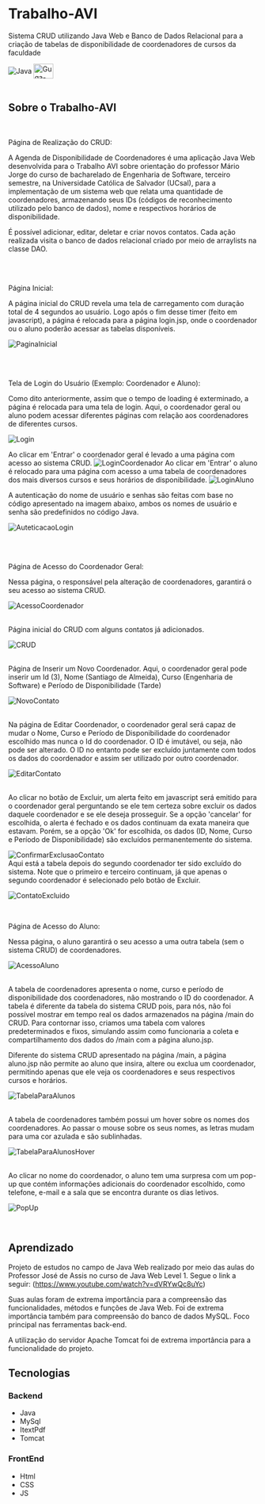 # Trabalho-AVI
Sistema CRUD utilizando Java Web e Banco de Dados Relacional para a criação de tabelas de disponibilidade de coordenadores de cursos da faculdade

<img align="center" alt="Java" src= "https://img.shields.io/badge/Java-ED8B00?style=for-the-badge&logo=openjdk&logoColor=white"/>
<img align="center" alt="Guga-JS" height="30" width="40" src="https://cdn.jsdelivr.net/gh/devicons/devicon/icons/javascript/javascript-original.svg" />
<br/> <br/>

## Sobre o Trabalho-AVI
<br/>

Página de Realização do CRUD:

A Agenda de Disponibilidade de Coordenadores é uma aplicação Java Web desenvolvida para o Trabalho AVI sobre orientação do professor Mário Jorge do curso de bacharelado de Engenharia de Software, terceiro semestre, na Universidade Católica de Salvador (UCsal), para a implementação de um sistema web que relata uma quantidade de coordenadores, armazenando seus IDs (códigos de reconhecimento utilizado pelo banco de dados), nome e respectivos horários de disponibilidade.

É possível adicionar, editar, deletar e criar novos contatos. Cada ação realizada visita o banco de dados relacional criado por meio de arraylists na classe DAO. 

<br/>


<br/>

Página Inicial: 

A página inicial do CRUD revela uma tela de carregamento com duração total de 4 segundos ao usuário. Logo após o fim desse timer (feito em javascript), a página é relocada para a página login.jsp, onde o coordenador ou o aluno poderão acessar as tabelas disponíveis.

![PaginaInicial](https://raw.githubusercontent.com/joaogstex/Trabalho-AVI/master/imagensAVI/loading.png)

<br/>
<br/>

Tela de Login do Usuário (Exemplo: Coordenador e Aluno): 

Como dito anteriormente, assim que o tempo de loading é exterminado, a página é relocada para uma tela de login. Aqui, o coordenador geral ou aluno podem acessar diferentes páginas com relação aos coordenadores de diferentes cursos.

![Login](https://raw.githubusercontent.com/joaogstex/Trabalho-AVI/master/imagensAVI/login.png)

Ao clicar em 'Entrar' o coordenador geral é levado a uma página com acesso ao sistema CRUD.
![LoginCoordenador](https://raw.githubusercontent.com/joaogstex/Trabalho-AVI/master/imagensAVI/loginCoordenador.png)
Ao clicar em 'Entrar' o aluno é relocado para uma página com acesso a uma tabela de coordenadores dos mais diversos cursos e seus horários de disponibilidade.
![LoginAluno](https://raw.githubusercontent.com/joaogstex/Trabalho-AVI/master/imagensAVI/loginAluno.png)

A autenticação do nome de usuário e senhas são feitas com base no código apresentado na imagem abaixo, ambos os nomes de usuário e senha são predefinidos no código Java.

![AuteticacaoLogin](https://raw.githubusercontent.com/joaogstex/Trabalho-AVI/master/imagensAVI/autenticacaoLogin.png)

<br/>
<br/>

Página de Acesso do Coordenador Geral: 

Nessa página, o responsável pela alteração de coordenadores, garantirá o seu acesso ao sistema CRUD. 

![AcessoCoordenador](https://raw.githubusercontent.com/joaogstex/Trabalho-AVI/master/imagensAVI/coordenadorHTML.png)

<br/>
Página inicial do CRUD com alguns contatos já adicionados.

![CRUD](https://raw.githubusercontent.com/joaogstex/Trabalho-AVI/master/imagensAVI/CRUD.png)

<br/>
Página de Inserir um Novo Coordenador. Aqui, o coordenador geral pode inserir um Id (3), Nome (Santiago de Almeida), Curso (Engenharia de Software) e Período de Disponibilidade (Tarde)

![NovoContato](https://raw.githubusercontent.com/joaogstex/Trabalho-AVI/master/imagensAVI/criarNovoContato.png)

<br/>
Na página de Editar Coordenador, o coordenador geral será capaz de mudar o Nome, Curso e Período de Disponibilidade do coordenador escolhido mas nunca o Id do coordenador. O ID é imutável, ou seja, não pode ser alterado. O ID no entanto pode ser excluído juntamente com todos os dados do coordenador e assim ser utilizado por outro coordenador. 

![EditarContato](https://raw.githubusercontent.com/joaogstex/Trabalho-AVI/master/imagensAVI/editarContato.png)

<br/>
Ao clicar no botão de Excluir, um alerta feito em javascript será emitido para o coordenador geral perguntando se ele tem certeza sobre excluir os dados daquele coordenador e se ele deseja prosseguir. Se a opção 'cancelar' for escolhida, o alerta é fechado e os dados continuam da exata maneira que estavam. Porém, se a opção 'Ok' for escolhida, os dados (ID, Nome, Curso e Período de Disponibilidade) são excluídos permanentemente do sistema.

![ConfirmarExclusaoContato](https://raw.githubusercontent.com/joaogstex/Trabalho-AVI/master/imagensAVI/confirmarExclusao.png)
<br/>
Aqui está a tabela depois do segundo coordenador ter sido excluído do sistema. Note que o primeiro e terceiro continuam, já que apenas o segundo coordenador é selecionado pelo botão de Excluir.

![ContatoExcluido](https://raw.githubusercontent.com/joaogstex/Trabalho-AVI/master/imagensAVI/contatoExcluido.png)

<br/>

Página de Acesso do Aluno:

Nessa página, o aluno garantirá o seu acesso a uma outra tabela (sem o sistema CRUD) de coordenadores.

![AcessoAluno](https://raw.githubusercontent.com/joaogstex/Trabalho-AVI/master/imagensAVI/alunoHTML.png)

<br/>
A tabela de coordenadores apresenta o nome, curso e período de disponibilidade dos coordenadores, não mostrando o ID do coordenador. A tabela é diferente da tabela do sistema CRUD pois, para nós, não foi possível mostrar em tempo real os dados armazenados na página /main do CRUD. Para contornar isso, criamos uma tabela com valores predeterminados e fixos, simulando assim como funcionaria a coleta e compartilhamento dos dados do /main com a página aluno.jsp. 

<br/>

Diferente do sistema CRUD apresentado na página /main, a página aluno.jsp não permite ao aluno que insira, altere ou exclua um coordenador, permitindo apenas que ele veja os coordenadores e seus respectivos cursos e horários.

![TabelaParaAlunos]()

<br/>
A tabela de coordenadores também possui um hover sobre os nomes dos coordenadores. Ao passar o mouse sobre os seus nomes, as letras mudam para uma cor azulada e são sublinhadas.

![TabelaParaAlunosHover]()

<br/>
Ao clicar no nome do coordenador, o aluno tem uma surpresa com um pop-up que contém informações adicionais do coordenador escolhido, como telefone, e-mail e a sala que se encontra durante os dias letivos.

![PopUp]()


<br/>

## Aprendizado

Projeto de estudos no campo de Java Web realizado por meio das aulas do Professor José de Assis no curso de Java Web Level 1. Segue o link a seguir: (https://www.youtube.com/watch?v=dVRYwQc8uYc)

Suas aulas foram de extrema importância para a compreensão das funcionalidades, métodos e funções de Java Web. Foi de extrema importância também para compreensão do banco de dados MySQL. Foco principal nas ferramentas back-end.

A utilização do servidor Apache Tomcat foi de extrema importância para a funcionalidade do projeto.

## Tecnologias

### Backend
- Java
- MySql
- ItextPdf
- Tomcat

### FrontEnd
- Html
- CSS
- JS
